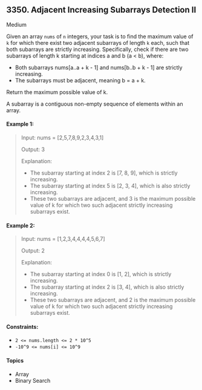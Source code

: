 ## 3350. Adjacent Increasing Subarrays Detection II

Medium

Given an array `nums` of `n` integers, your task is to find the maximum value of `k` for which there exist two adjacent subarrays of length `k` each, such that both subarrays are strictly increasing. 
Specifically, check if there are two subarrays of length k starting at indices a and b (a < b), where:

- Both subarrays nums[a..a + k - 1] and nums[b..b + k - 1] are strictly increasing.
- The subarrays must be adjacent, meaning b = a + k.

Return the maximum possible value of k.

A subarray is a contiguous non-empty sequence of elements within an array.

 

#### Example 1:

> Input: nums = [2,5,7,8,9,2,3,4,3,1]
> 
> Output: 3
> 
> Explanation:
> 
> - The subarray starting at index 2 is [7, 8, 9], which is strictly increasing.
> - The subarray starting at index 5 is [2, 3, 4], which is also strictly increasing.
> - These two subarrays are adjacent, and 3 is the maximum possible value of k for which two such adjacent strictly increasing subarrays exist.

#### Example 2:

> Input: nums = [1,2,3,4,4,4,4,5,6,7]
> 
> Output: 2
> 
> Explanation:
> 
> - The subarray starting at index 0 is [1, 2], which is strictly increasing.
> - The subarray starting at index 2 is [3, 4], which is also strictly increasing.
> - These two subarrays are adjacent, and 2 is the maximum possible value of k for which two such adjacent strictly increasing subarrays exist.
 

#### Constraints:

- `2 <= nums.length <= 2 * 10^5`
- `-10^9 <= nums[i] <= 10^9`

#### Topics

- Array
- Binary Search